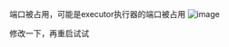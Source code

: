 端口被占用，可能是executor执行器的端口被占用
![image](https://user-images.githubusercontent.com/97614802/190946086-d7242569-796a-47ba-a1d7-e1efd591e105.png)

修改一下，再重启试试
